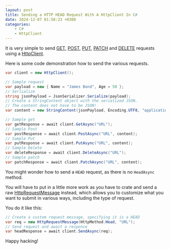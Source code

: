 ```yaml
---
layout: post
title: Sending a HTTP HEAD Request With A HttpClient In C#
date: 2024-12-07 01:58:23 +0300
categories:
    - C#
    - HttpClient
---
```


It is very simple to send [GET](https://developer.mozilla.org/en-US/docs/Web/HTTP/Methods/GET), [POST](https://developer.mozilla.org/en-US/docs/Web/HTTP/Methods/POST), [PUT](https://developer.mozilla.org/en-US/docs/Web/HTTP/Methods/PUT), [PATCH](https://developer.mozilla.org/en-US/docs/Web/HTTP/Methods/PATCH) and [DELETE](https://developer.mozilla.org/en-US/docs/Web/HTTP/Methods/DELETE) requests using a [HttpClient](https://learn.microsoft.com/en-us/dotnet/api/system.net.http.httpclient?view=net-9.0).

Here is some code demonstration how to send the various requests.

```csharp
var client = new HttpClient();

// Sample request
var payload = new { Name = "James Bond", Age = 50 };
// Serlialize
string jsonPayload = JsonSerializer.Serialize(payload);
// Create a StringContent object with the serialized JSON.
// The content does not have to be JSON!
var content = new StringContent(jsonPayload, Encoding.UTF8, "application/json");

// Sample get
var getResponse = await client.GetAsync("URL");
// Sample Post
var postResponse = await client.PostAsync("URL", content);
// Sample Put
var putResponse = await client.PutAsync("URL", content);
// Sample Delete
var deleteResponse = await client.DeleteAsync("URL");
// Sample patch
var patchResponse = await client.PatchAsync("URL", content);
```

You might wonder how to send a `HEAD` request, as there is no `HeadAsync` method.

You will have to put in a little more work as you have to crate and send a raw [HttpRequestMessage](https://learn.microsoft.com/en-us/dotnet/api/system.net.http.httprequestmessage?view=net-9.0) instead, which allows you to customize what you want to submit in various ways, including the type of request.

You do it like this:

```csharp
// Create a custom request message, specifying it is a HEAD
var req = new HttpRequestMessage(HttpMethod.Head, "URL");
// Send request and await a responce
var headResponse = await client.SendAsync(req);
```

Happy hacking!
